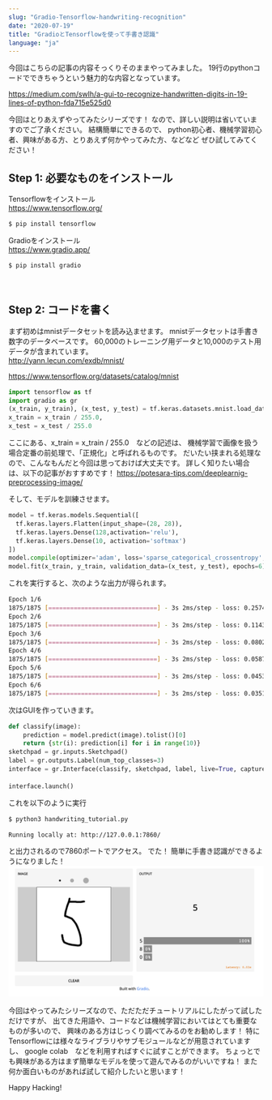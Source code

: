 ```yaml
---
slug: "Gradio-Tensorflow-handwriting-recognition"
date: "2020-07-19"
title: "GradioとTensorflowを使って手書き認識"
language: "ja"
---
```


今回はこちらの記事の内容そっくりそのままやってみました。
19行のpythonコードでできちゃうという魅力的な内容となっています。


https://medium.com/swlh/a-gui-to-recognize-handwritten-digits-in-19-lines-of-python-fda715e525d0  

今回はとりあえずやってみたシリーズです！
なので、詳しい説明は省いていますのでご了承ください。
結構簡単にできるので、
python初心者、機械学習初心者、興味がある方、とりあえず何かやってみた方、などなど
ぜひ試してみてください！


## Step 1: 必要なものをインストール

Tensorflowをインストール  
https://www.tensorflow.org/
```bash
$ pip install tensorflow
```

Gradioをインストール  
https://www.gradio.app/
```bash
$ pip install gradio
```  
　
## Step 2: コードを書く
まず初めはmnistデータセットを読み込ませます。
mnistデータセットは手書き数字のデータベースです。
60,000のトレーニング用データと10,000のテスト用データが含まれています。  
http://yann.lecun.com/exdb/mnist/

https://www.tensorflow.org/datasets/catalog/mnist  

```python
import tensorflow as tf
import gradio as gr
(x_train, y_train), (x_test, y_test) = tf.keras.datasets.mnist.load_data()
x_train = x_train / 255.0, 
x_test = x_test / 255.0
```
ここにある、x_train = x_train / 255.0　などの記述は、
機械学習で画像を扱う場合定番の前処理で、「正規化」と呼ばれるものです。
だいたい挟まれる処理なので、こんなもんだと今回は思っておけば大丈夫です。
詳しく知りたい場合は、以下の記事がおすすめです！
https://potesara-tips.com/deeplearnig-preprocessing-image/

そして、モデルを訓練させます。
```python
model = tf.keras.models.Sequential([
  tf.keras.layers.Flatten(input_shape=(28, 28)),
  tf.keras.layers.Dense(128,activation='relu'),
  tf.keras.layers.Dense(10, activation='softmax')
])
model.compile(optimizer='adam', loss='sparse_categorical_crossentropy', metrics=['accuracy'])
model.fit(x_train, y_train, validation_data=(x_test, y_test), epochs=6)
```
これを実行すると、次のような出力が得られます。
```bash
Epoch 1/6
1875/1875 [==============================] - 3s 2ms/step - loss: 0.2574 - accuracy: 0.9273 - val_loss: 0.1361 - val_accuracy: 0.9588
Epoch 2/6
1875/1875 [==============================] - 3s 2ms/step - loss: 0.1143 - accuracy: 0.9659 - val_loss: 0.1036 - val_accuracy: 0.9684
Epoch 3/6
1875/1875 [==============================] - 3s 2ms/step - loss: 0.0802 - accuracy: 0.9755 - val_loss: 0.0895 - val_accuracy: 0.9723
Epoch 4/6
1875/1875 [==============================] - 3s 2ms/step - loss: 0.0587 - accuracy: 0.9824 - val_loss: 0.0784 - val_accuracy: 0.9771
Epoch 5/6
1875/1875 [==============================] - 3s 2ms/step - loss: 0.0453 - accuracy: 0.9861 - val_loss: 0.0707 - val_accuracy: 0.9787
Epoch 6/6
1875/1875 [==============================] - 3s 2ms/step - loss: 0.0351 - accuracy: 0.9890 - val_loss: 0.0709 - val_accuracy: 0.9776
```

次はGUIを作っていきます。

```python
def classify(image):
    prediction = model.predict(image).tolist()[0]
    return {str(i): prediction[i] for i in range(10)}
sketchpad = gr.inputs.Sketchpad()
label = gr.outputs.Label(num_top_classes=3)
interface = gr.Interface(classify, sketchpad, label, live=True, capture_session=True)

interface.launch()
```

これを以下のように実行
```bash
$ python3 handwriting_tutorial.py
```

```bash
Running locally at: http://127.0.0.1:7860/
```
と出力されるので7860ポートでアクセス。
でた！
簡単に手書き認識ができるようになりました！
![](./blog-images/handwriting-gui.png)


今回はやってみたシリーズなので、ただただチュートリアルにしたがって試しただけですが、
出てきた用語や、コードなどは機械学習においてはとても重要なものが多いので、
興味のある方はじっくり調べてみるのをお勧めします！
特にTensorflowには様々なライブラリやサブモジュールなどが用意されていますし、
google colab　などを利用すればすぐに試すことができます。
ちょっとでも興味がある方はまず簡単なモデルを使って遊んでみるのがいいですね！
また何か面白いものがあれば試して紹介したいと思います！

Happy Hacking!

